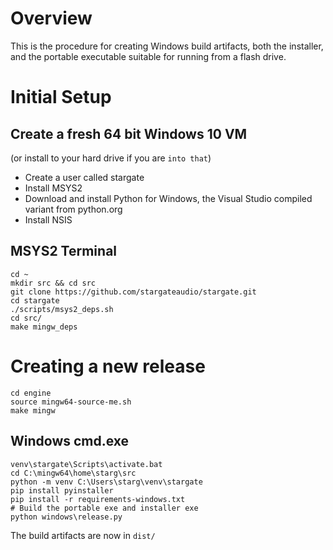 # Overview
This is the procedure for creating Windows build artifacts, both the installer,
and the portable executable suitable for running from a flash drive.

# Initial Setup
## Create a fresh 64 bit Windows 10 VM
(or install to your hard drive if you are `into that`)
- Create a user called stargate
- Install MSYS2
- Download and install Python for Windows, the Visual Studio compiled variant
  from python.org
- Install NSIS

## MSYS2 Terminal
```
cd ~
mkdir src && cd src
git clone https://github.com/stargateaudio/stargate.git
cd stargate
./scripts/msys2_deps.sh
cd src/
make mingw_deps
```

# Creating a new release
```
cd engine
source mingw64-source-me.sh
make mingw
```
## Windows cmd.exe
```
venv\stargate\Scripts\activate.bat
cd C:\mingw64\home\starg\src
python -m venv C:\Users\starg\venv\stargate
pip install pyinstaller
pip install -r requirements-windows.txt
# Build the portable exe and installer exe
python windows\release.py
```

The build artifacts are now in `dist/`

